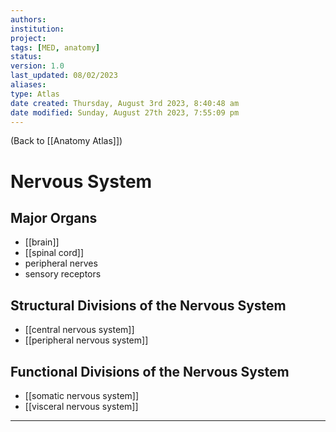 ```yaml
---
authors: 
institution: 
project: 
tags: [MED, anatomy]
status: 
version: 1.0
last_updated: 08/02/2023
aliases: 
type: Atlas
date created: Thursday, August 3rd 2023, 8:40:48 am
date modified: Sunday, August 27th 2023, 7:55:09 pm
---
```


(Back to [[Anatomy Atlas]])

# Nervous System

## Major Organs
- [[brain]]
- [[spinal cord]]
- peripheral nerves
- sensory receptors

## Structural Divisions of the Nervous System
- [[central nervous system]]
- [[peripheral nervous system]]

## Functional Divisions of the Nervous System
- [[somatic nervous system]]
- [[visceral nervous system]]

---
